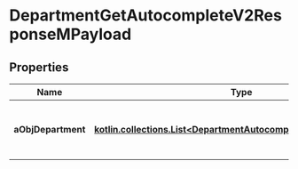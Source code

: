 
# DepartmentGetAutocompleteV2ResponseMPayload

## Properties
| Name | Type | Description | Notes |
| ------------ | ------------- | ------------- | ------------- |
| **aObjDepartment** | [**kotlin.collections.List&lt;DepartmentAutocompleteElementResponse&gt;**](DepartmentAutocompleteElementResponse.md) | An array of Department autocomplete element response. |  |



